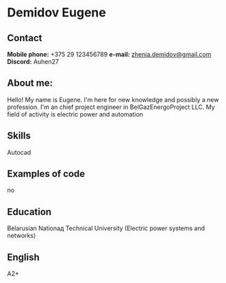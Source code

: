 # Demidov Eugene
## Contact
**Mobile phone:** +375 29 123456789
**e-mail:** zhenia.demidov@gmail.com
**Discord:** Auhen27
## About me:
Hello! My name is Eugene. I'm here for new knowledge and possibly a new profession. I'm an chief project engineer in BelGazEnergoProject LLC. My field of activity is electric power and automation
## Skills
Autocad
## Examples of code
no
## Education
Belarusian Nationaд Technical University (Electric power systems and networks)
## English 
A2+